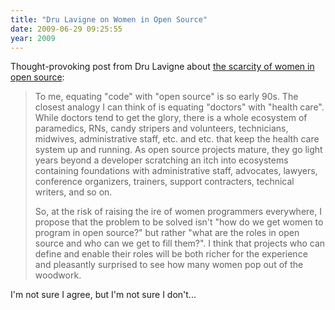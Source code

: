 ```yaml
---
title: "Dru Lavigne on Women in Open Source"
date: 2009-06-29 09:25:55
year: 2009
---
```

Thought-provoking post from Dru Lavigne about <a href="http://ow.ly/fWIX">the scarcity of women in open source</a>:
<blockquote>To me, equating "code" with "open source" is so early 90s. The closest analogy I can think of is equating "doctors" with "health care". While doctors tend to get the glory, there is a whole ecosystem of paramedics, RNs, candy stripers and volunteers, technicians, midwives, administrative staff, etc. and etc. that keep the health care system up and running. As open source projects mature, they go light years beyond a developer scratching an itch into ecosystems containing foundations with administrative staff, advocates, lawyers, conference organizers, trainers, support contracters, technical writers, and so on.

So, at the risk of raising the ire of women programmers everywhere, I propose that the problem to be solved isn't "how do we get women to program in open source?" but rather "what are the roles in open source and who can we get to fill them?". I think that projects who can define and enable their roles will be both richer for the experience and pleasantly surprised to see how many women pop out of the woodwork.</blockquote>
I'm not sure I agree, but I'm not sure I don't...
